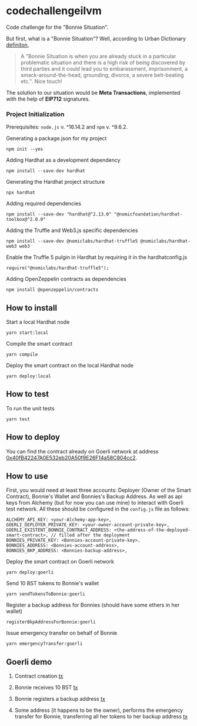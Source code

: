 # codechallengeilvm
Code challenge for the "Bonnie Situation".

But first, what is a "Bonnie Situation"? Well, according to Urban Dictionary [definiton](https://www.urbandictionary.com/define.php?term=Bonnie%20Situation), 

> A "Bonnie Situation is when you are already stuck in a particular problematic situation and there is a high risk of being discovered by third parties and it could lead you to embarassment, imprisonment, a smack-around-the-head, grounding, divorce, a severe belt-beating etc.". Nice touch!

The solution to our situation would be **Meta Transactions**, implemented with the help of **EIP712** signatures.

### Project Initialization 

Prerequisites: `node.js` v. ^16.14.2 and `npm` v. ^9.6.2.

Generating a package.json for my project

`npm init --yes`

Adding Hardhat as a development dependency

`npm install --save-dev hardhat`

Generating the Hardhat project structure

`npx hardhat`

Adding required dependencies

`npm install --save-dev "hardhat@^2.13.0" "@nomicfoundation/hardhat-toolbox@^2.0.0"`

Adding the Truffle and Web3.js specific dependencies

`npm install --save-dev @nomiclabs/hardhat-truffle5 @nomiclabs/hardhat-web3 web3`

Enable the Truffle 5 pulgin in Hardhat by requiring it in the hardhatconfig.js

`require("@nomiclabs/hardhat-truffle5");`

Adding OpenZeppelin contracts as dependencies

`npm install @openzeppelin/contracts`


## How to install

Start a local Hardhat node

`yarn start:local`

Compile the smart contract

`yarn compile`

Deploy the smart contract on the local Hardhat node

`yarn deploy:local`

## How to test

To run the unit tests

`yarn test`

## How to deploy
You can find the contract already on Goerli network at address [0x40fB42247A0E532eb20A50f9E26F14a58C804cc2](https://goerli.etherscan.io/address/0x40fB42247A0E532eb20A50f9E26F14a58C804cc2).

## How to use

First, you would need at least three accounts: Deployer (Owner of the Smart Contract), Bonnie's Wallet and Bonnies's Backup Address. As well as api keys from Alchemy (but for now you can use mine) to interact with Goerli test network. All these should be configured in the `config.js` file as follows:
    
    ALCHEMY_API_KEY: <your-Alchemy-app-key>,
    GOERLI_DEPLOYER_PRIVATE_KEY: <your-owner-account-private-key>,
    GOERLI_EXISTENT_BONNIE_CONTRACT_ADDRESS: <the-address-of-the-deployed-smart-contract>, // filled after the deployment
    BONNIES_PRIVATE_KEY: <Bonnies-account-private-key>,
    BONNIES_ADDRESS: <Bonnies-account-address>,
    BONNIES_BKP_ADDRESS: <Bonnies-backup-address>,

Deploy the smart contract on Goerli network

`yarn deploy:goerli`

Send 10 BST tokens to Bonnie's wallet

`yarn sendTokensToBonnie:goerli`

Register a backup address for Bonnies (should have some ethers in her wallet)

`registerBkpAddressForBonnie:goerli`

Issue emergency transfer on behalf of Bonnie

`yarn emergencyTransfer:goerli`

## Goerli demo

1. Contract creation [tx](https://goerli.etherscan.io/tx/0x81d405a3ae83819adbb602d02f89be65c452d3e7611818b3304cb2746a086709)

2. Bonnie receives 10 BST [tx](https://goerli.etherscan.io/tx/0x9b10699bbc67da8efa79f86805bb43948ac02fccedd186dfd8a9ba1cfbcb71e5)

3. Bonnie registers a backup address [tx](https://goerli.etherscan.io/tx/0x31fc538affda83ab63918f7e00afe5a3962a6ac8ae9c3de1d5478aa7ad620bea)

4. Some address (it happens to be the owner), performs the emergency transfer for Bonnie, transferring all her tokens to her backup address [tx](https://goerli.etherscan.io/tx/0x08407ae74272d03c8eaaedb503a03cd1b792e51be7be64a1704cbd04af2f779c)